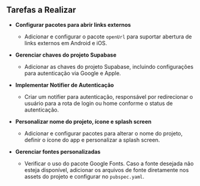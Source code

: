 <!-- @format -->

## Tarefas a Realizar

- **Configurar pacotes para abrir links externos**

  - Adicionar e configurar o pacote `openUrl` para suportar abertura de links externos em Android e iOS.

- **Gerenciar chaves do projeto Supabase**

  - Adicionar as chaves do projeto Supabase, incluindo configurações para autenticação via Google e Apple.

- **Implementar Notifier de Autenticação**

  - Criar um notifier para autenticação, responsável por redirecionar o usuário para a rota de login ou home conforme o status de autenticação.

- **Personalizar nome do projeto, ícone e splash screen**

  - Adicionar e configurar pacotes para alterar o nome do projeto, definir o ícone do app e personalizar a splash screen.

- **Gerenciar fontes personalizadas**
  - Verificar o uso do pacote Google Fonts. Caso a fonte desejada não esteja disponível, adicionar os arquivos de fonte diretamente nos assets do projeto e configurar no `pubspec.yaml`.
